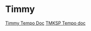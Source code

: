 # Timmy

[Timmy Tempo Doc](https://docs.google.com/document/d/1xmEPW5rY4MLgQfYNzaBJIgo1i0DPqFa96lN_tS7WGC4/edit#heading=h.z619ytl7ywc)
[TMKSP Tempo doc](https://docs.google.com/document/d/164MxTadpmmO9Uo1QZQY8oHT2eBJPJJCsPR6J6wK_NRI/edit?usp=sharing)
